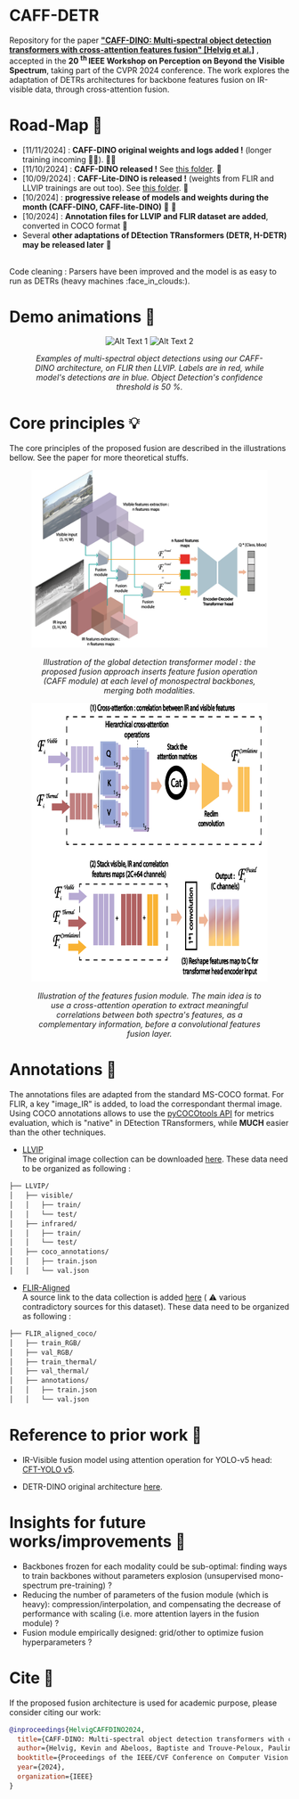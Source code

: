 # CAFF-DETR
Repository for the paper [__"CAFF-DINO: Multi-spectral object detection transformers with cross-attention features fusion" [Helvig et al.]__](https://openaccess.thecvf.com/content/CVPR2024W/PBVS/papers/Helvig_CAFF-DINO_Multi-spectral_Object_Detection_Transformers_with_Cross-attention_Features_Fusion_CVPRW_2024_paper.pdf) , accepted in the __20 <sup> th </sup> IEEE Workshop on Perception on Beyond the Visible Spectrum__, taking part of the CVPR 2024 conference. The work explores the adaptation of DETRs architectures for backbone features fusion on IR-visible data, through cross-attention fusion.

# Road-Map :construction: 
- [11/11/2024] : __CAFF-DINO original weights and logs added !__ (longer training incoming 👨‍🍳). 🏋️‍♂️
- [11/10/2024] : __CAFF-DINO released !__ See [this folder](https://github.com/kevinhelvig/CAFF-DETR/tree/main/CAFF-DINO). :t-rex:
- [10/09/2024] : __CAFF-Lite-DINO is released !__ (weights from FLIR and LLVIP trainings are out too). See [this folder](https://github.com/kevinhelvig/CAFF-DETR/tree/main/CAFF-lite-DINO). :lizard:
- [10/2024] : __progressive release of models and weights during the month (CAFF-DINO, CAFF-lite-DINO)__ :t-rex: :lizard: 	
- [10/2024] : __Annotation files for LLVIP and FLIR dataset are added__, converted in COCO format :notebook_with_decorative_cover:
- Several __other adaptations of DEtection TRansformers (DETR, H-DETR) may be released later__ :robot:
<br> 
Code cleaning : Parsers have been improved and the model is as easy to run as DETRs (heavy machines :face_in_clouds:).


# Demo animations :movie_camera: 
<figure>
<p align="center">
  <img src="illustrations\pairs_dino_testset_flir2-ezgif.com-optimize.gif" alt="Alt Text 1">
  <img src="illustrations\pairs_dino_testset_llvip_v2.gif" alt="Alt Text 2">
</p>
<figcaption style="text-align: center; font-style: italic;"> <p> <i> Examples of multi-spectral object detections using our CAFF-DINO architecture, on FLIR then LLVIP. Labels are in red, while model's detections are in blue. 
Object Detection's confidence threshold is 50 %.</i> </p> </figcaption>
</figure>

# Core principles :bulb: 

The core principles of the proposed fusion are described in the illustrations bellow. See the paper for more theoretical stuffs. 

<figure>
<p align="center">
  <img src="illustrations\fusion_DETR_globalpathway.png" alt="Alt Text 1" >
</p>
<figcaption style="text-align: center; font-style: italic;"> <p> <i> Illustration of the global detection transformer model : the proposed fusion approach inserts feature fusion operation (CAFF module) at each level of monospectral backbones, merging both modalities.</i> </p> </figcaption>
</figure>

<figure>
<p align="center">
  <img src="illustrations\Hcaff_module_schematics.png" alt="Alt Text 1" width="700" height="500">
</p>
<figcaption style="text-align: center; font-style: italic;"> <p> <i> Illustration of the features fusion module. The main idea is to use a cross-attention operation to extract meaningful correlations between both spectra's features, as a complementary information, before a convolutional features fusion layer.</i> </p> </figcaption>
</figure>

# Annotations :bookmark_tabs: 
The annotations files are adapted from the standard MS-COCO format. For FLIR, a key "image_IR" is added, to load the correspondant thermal image. Using COCO annotations allows to use the [pyCOCOtools API](https://pypi.org/project/pycocotools/) for metrics evaluation, which is "native" in DEtection TRansformers, while __MUCH__ easier than the other techniques. 

* [LLVIP](https://zenodo.org/records/13907794/files/LLVIP_coco.zip?download=1) <br>
  The original image collection can be downloaded [here](https://bupt-ai-cz.github.io/LLVIP). 
  These data need to be organized as following :
````bash 
├── LLVIP/
│   ├── visible/
│   │   ├── train/
│   │   └── test/
│   ├── infrared/
│   │   ├── train/
│   │   └── test/
│   ├── coco_annotations/
│   │   ├── train.json
│   │   └── val.json
````

* [FLIR-Aligned](https://zenodo.org/records/13907794/files/FLIR_coco.zip?download=1) <br>
  A source link to the data collection is added [here](https://github.com/zonaqiu/FLIR-align) ( :warning: various contradictory sources for this dataset). 
  These data need to be organized as following :
````bash 
├── FLIR_aligned_coco/
│   ├── train_RGB/
│   ├── val_RGB/
│   ├── train_thermal/
│   ├── val_thermal/
│   ├── annotations/
│   │   ├── train.json
│   │   └── val.json
````

# Reference to prior work :bookmark: 
- IR-Visible fusion model using attention operation for YOLO-v5 head: [CFT-YOLO v5](https://github.com/DocF/multispectral-object-detection).
* DETR-DINO original architecture [here](https://github.com/IDEA-Research/DINO).

# Insights for future works/improvements 🚀
* Backbones frozen for each modality could be sub-optimal: finding ways to train backbones without parameters explosion (unsupervised mono-spectrum pre-training) ?
* Reducing the number of parameters of the fusion module (which is heavy): compression/interpolation, and compensating the decrease of performance with scaling (i.e. more attention layers in the fusion module) ?
* Fusion module empirically designed: grid/other to optimize fusion hyperparameters ?

# Cite :closed_book: 
If the proposed fusion architecture is used for academic purpose, please consider citing our work: 

```bibtex
@inproceedings{HelvigCAFFDINO2024,
  title={CAFF-DINO: Multi-spectral object detection transformers with cross-attention features fusion},
  author={Helvig, Kevin and Abeloos, Baptiste and Trouve-Peloux, Pauline},
  booktitle={Proceedings of the IEEE/CVF Conference on Computer Vision and Pattern Recognition Workshops (CVPRW)},
  year={2024},
  organization={IEEE}
}
```

